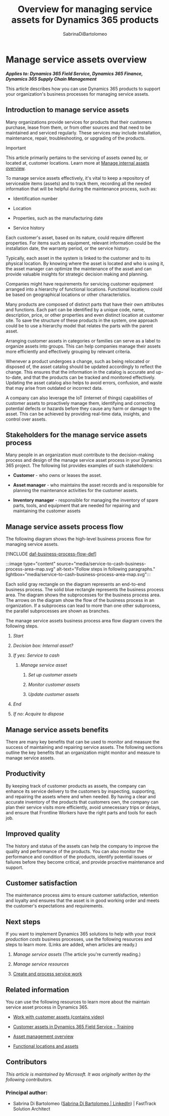 ﻿---
title: Overview for managing service assets for Dynamics 365 products
description: Learn about how to support your organization's business processes for managing service assets in your Dynamics 365 products.
author: SabrinaDiBartolomeo
ms.author: sabrinadi
ms.date: 02/15/2024
ms.topic: overview
---

# Manage service assets overview

***Applies to: Dynamics 365 Field Service, Dynamics 365 Finance, Dynamics 365 Supply Chain Management***

This article describes how you can use Dynamics 365 products to support your organization's business processes for managing service assets.

## Introduction to manage service assets

Many organizations provide services for products that their customers purchase, lease from them, or from other sources and that need to be maintained and serviced regularly. These services may include installation, maintenance, repair, troubleshooting, or upgrading of the products.

> [!IMPORTANT]
> This article primarily pertains to the servicing of assets owned by, or located at, customer locations. Learn more at [Manage internal assets overview](acquire-to-dispose-manage-internal-assets.md).

To manage service assets effectively, it's vital to keep a repository of serviceable items (assets) and to track them, recording all the needed information that will be helpful during the maintenance process, such as:

-   Identification number

-   Location

-   Properties, such as the manufacturing date

-   Service history

Each customer's asset, based on its nature, could require different properties. For items such as equipment, relevant information could be the installation date, the warranty period, or the service history.

Typically, each asset in the system is linked to the customer and to its physical location. By knowing where the asset is located and who is using it, the asset manager can optimize the maintenance of the asset and can provide valuable insights for strategic decision making and planning.

Companies might have requirements for servicing customer equipment arranged into a hierarchy of functional locations. Functional locations could be based on geographical locations or other characteristics.

Many products are composed of distinct parts that have their own attributes and functions. Each part can be identified by a unique code, name, description, price, or other properties and even distinct location at customer site. To save the structure of these products in the system, one approach could be to use a hierarchy model that relates the parts with the parent asset.

Arranging customer assets in categories or families can serve as a label to organize assets into groups. This can help companies manage their assets more efficiently and effectively grouping by relevant criteria.

Whenever a product undergoes a change, such as being relocated or disposed of, the asset catalog should be updated accordingly to reflect the change. This ensures that the information in the catalog is accurate and up-to-date, and that the products can be tracked and monitored effectively. Updating the asset catalog also helps to avoid errors, confusion, and waste that may arise from outdated or incorrect data.

A company can also leverage the IoT (internet of things) capabilities of customer assets to proactively manage them, identifying and correcting potential defects or hazards before they cause any harm or damage to the asset. This can be achieved by providing real-time data, insights, and control over assets.

## Stakeholders for the manage service assets process

Many people in an organization must contribute to the decision-making process and design of the manage service asset process in your Dynamics 365 project. The following list provides examples of such stakeholders:

-   **Customer** - who owns or leases the asset.

-   **Asset manager** - who maintains the asset records and is responsible for planning the maintenance activities for the customer assets.

-   **Inventory manager** - responsible for managing the inventory of spare parts, tools, and equipment that are needed for repairing and maintaining the customer assets

## Manage service assets process flow 

The following diagram shows the high-level business process flow for managing service assets.

[!INCLUDE [daf-business-process-flow-def](~/../shared-content/shared/guidance-includes/daf-business-process-flow-def.md)]

:::image type="content" source="media/service-to-cash-business-process-area-map.svg" alt-text="Follow steps in following paragraphs." lightbox="media/service-to-cash-business-process-area-map.svg":::

Each solid gray rectangle on the diagram represents an end-to-end business process. The solid blue rectangle represents the business process area. The diagram shows the subprocesses for the business process area. The arrows on the diagram show the flow of the business process in an organization. If a subprocess can lead to more than one other subprocess, the parallel subprocesses are shown as branches.

The manage service assets business process area flow diagram covers the following steps.

1. *Start*

2. *Decision box: Internal asset?*

3. *If yes: Service to cash*

    1. *Manage service asset*

        1. *Set up customer assets*

        2. *Monitor customer assets*

        3. *Update customer assets*

4. *End*

5. *If no: Acquire to dispose*

## Manage service assets benefits

There are many key benefits that can be used to monitor and measure the success of maintaining and repairing service assets. The following sections outline the key benefits that an organization might monitor and measure to manage service assets.

## Productivity

By keeping track of customer products as assets, the company can enhance its service delivery to the customers by inspecting, supporting, and repairing the assets where and when needed. By having a clear and accurate inventory of the products that customers own, the company can plan their service visits more efficiently, avoid unnecessary trips or delays, and ensure that Frontline Workers have the right parts and tools for each job.

## Improved quality

The history and status of the assets can help the company to improve the quality and performance of the products. You can also monitor the performance and condition of the products, identify potential issues or failures before they become critical, and provide proactive maintenance and support.

## Customer satisfaction

The maintenance process aims to ensure customer satisfaction, retention and loyalty and ensures that the asset is in good working order and meets the customer's expectations and requirements.

## Next steps

If you want to implement Dynamics 365 solutions to help with your *track production costs* business processes, use the following resources and steps to learn more. (Links are added, when articles are ready.)

1. *Manage service assets* (The article you're currently reading.)

2. *Manage service resources*

3. [Create and process service work](service-to-cash-create-process-service-work.md)

<!--- **Manage service resources and create and process service work links pending tasks migrating document files to Markdown files.

--->

## Related information

You can use the following resources to learn more about the maintain service asset process in Dynamics 365.

- [Work with customer assets (contains video)](/dynamics365/field-service/assets)

- [Customer assets in Dynamics 365 Field Service - Training](/training/modules/customer-assets)

- [Asset management overview](/dynamics365/supply-chain/asset-management)

- [Functional locations and assets](/dynamics365/supply-chain/asset-management/overview/functional-locations-and-objects)

<!--## Tags

*Industries:* Healthcare, Financial services, Retail, Manufacturing

*Stakeholders:* Customer project manager, Partner project manage, Program manager, Cutover lead, Training lead, Adoption lead, Solution architect, Developer, Data migration lead, Integration lead, Functional consultant, Business analyst, Accounts payable lead, Accounts receivable lead, Finance lead, Sales lead, Purchasing lead, Production lead, Supply chain lead

*Products: Dynamics 365 Field Service, Dynamics 365 Finance, Dynamics 365 Supply Chain Management* -->

## Contributors

*This article is maintained by Microsoft. It was originally written by the following contributors.*

### Principal author:

-   Sabrina Di Bartolomeo ([Sabrina Di Bartolomeo \| LinkedIn](https://www.linkedin.com/in/sabrina-di-bartolomeo-025463/)) \| FastTrack Solution Architect